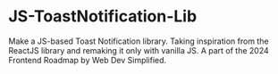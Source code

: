 # JS-ToastNotification-Lib
Make a JS-based Toast Notification library. Taking inspiration from the ReactJS library and remaking it only with vanilla JS. A part of the 2024 Frontend Roadmap by Web Dev Simplified.
